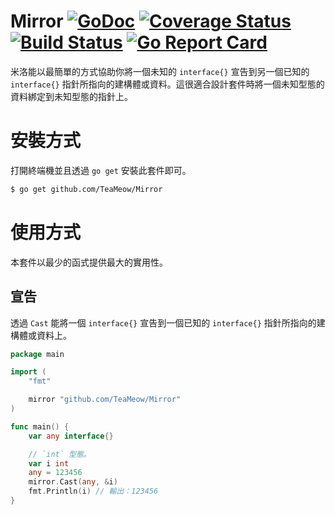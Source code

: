 # Mirror [![GoDoc](https://godoc.org/github.com/teacat/mirror?status.svg)](https://godoc.org/github.com/teacat/mirror) [![Coverage Status](https://coveralls.io/repos/github/teacat/mirror/badge.svg?branch=master)](https://coveralls.io/github/teacat/mirror?branch=master) [![Build Status](https://travis-ci.org/teacat/mirror.svg?branch=master)](https://travis-ci.org/teacat/mirror) [![Go Report Card](https://goreportcard.com/badge/github.com/teacat/mirror)](https://goreportcard.com/report/github.com/teacat/mirror)

米洛能以最簡單的方式協助你將一個未知的 `interface{}` 宣告到另一個已知的 `interface{}` 指針所指向的建構體或資料。這很適合設計套件時將一個未知型態的資料綁定到未知型態的指針上。

# 安裝方式

打開終端機並且透過 `go get` 安裝此套件即可。

```bash
$ go get github.com/TeaMeow/Mirror
```

# 使用方式

本套件以最少的函式提供最大的實用性。

## 宣告

透過 `Cast` 能將一個 `interface{}` 宣告到一個已知的 `interface{}` 指針所指向的建構體或資料上。

```go
package main

import (
	"fmt"

	mirror "github.com/TeaMeow/Mirror"
)

func main() {
	var any interface{}

	// `int` 型態。
	var i int
	any = 123456
	mirror.Cast(any, &i)
	fmt.Println(i) // 輸出：123456
}
```